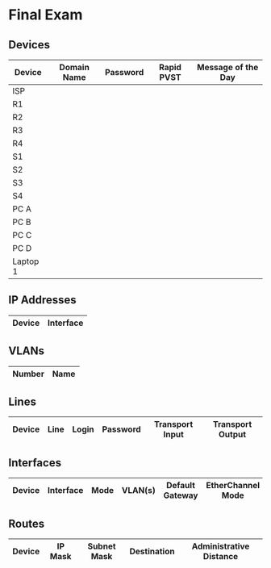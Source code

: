 # Final Exam

## Devices

| Device   | Domain Name | Password | Rapid PVST | Message of the Day |
|----------|-------------|----------|------------|--------------------|
| ISP      |             |          |            |                    |
| R1       |             |          |            |                    |
| R2       |             |          |            |                    |
| R3       |             |          |            |                    |
| R4       |             |          |            |                    |
| S1       |             |          |            |                    |
| S2       |             |          |            |                    |
| S3       |             |          |            |                    |
| S4       |             |          |            |                    |
| PC A     |             |          |            |                    |
| PC B     |             |          |            |                    |
| PC C     |             |          |            |                    |
| PC D     |             |          |            |                    |
| Laptop 1 |             |          |            |                    |

## IP Addresses

| Device | Interface |
|--------|-----------|

## VLANs

| Number | Name |
|--------|------|

## Lines

| Device | Line | Login | Password | Transport Input | Transport Output |
|--------|------|-------|----------|-----------------|------------------|

## Interfaces

| Device | Interface | Mode | VLAN(s) | Default Gateway | EtherChannel Mode | EtherChannel Group | PortFast | BPDU Guard |
|--------|-----------|------|---------|-----------------|-------------------|--------------------|----------|------------|

## Routes

| Device | IP Mask | Subnet Mask | Destination | Administrative Distance |
|--------|---------|-------------|-------------|-------------------------|
